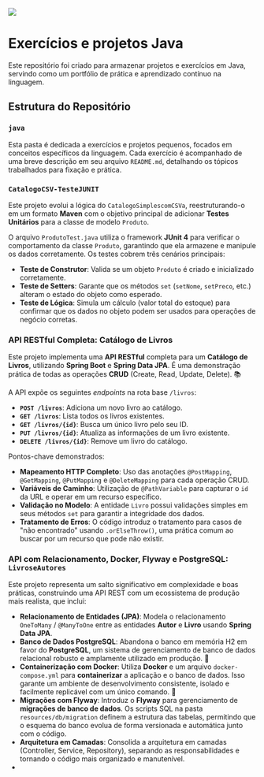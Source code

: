 <img src="src/ProjetosJava.png"></img>
# Exercícios e projetos Java

Este repositório foi criado para armazenar projetos e exercícios em Java, servindo como um portfólio de prática e aprendizado contínuo na linguagem.

## Estrutura do Repositório

### `java`

Esta pasta é dedicada a exercícios e projetos pequenos, focados em conceitos específicos da linguagem. Cada exercício é acompanhado de uma breve descrição em seu arquivo `README.md`, detalhando os tópicos trabalhados para fixação e prática.


### `CatalogoCSV-TesteJUNIT`

Este projeto evolui a lógica do `CatalogoSimplescomCSVa`, reestruturando-o em um formato **Maven** com o objetivo principal de adicionar **Testes Unitários** para a classe de modelo `Produto`. 

O arquivo `ProdutoTest.java` utiliza o framework **JUnit 4** para verificar o comportamento da classe `Produto`, garantindo que ela armazene e manipule os dados corretamente. Os testes cobrem três cenários principais:

* **Teste de Construtor**: Valida se um objeto `Produto` é criado e inicializado corretamente.
* **Teste de Setters**: Garante que os métodos `set` (`setNome`, `setPreco`, etc.) alteram o estado do objeto como esperado.
* **Teste de Lógica**: Simula um cálculo (valor total do estoque) para confirmar que os dados no objeto podem ser usados para operações de negócio corretas.

### API RESTful Completa: Catálogo de Livros

Este projeto implementa uma **API RESTful** completa para um **Catálogo de Livros**, utilizando **Spring Boot** e **Spring Data JPA**. É uma demonstração prática de todas as operações **CRUD** (Create, Read, Update, Delete). 📚

A API expõe os seguintes *endpoints* na rota base `/livros`:

* **`POST /livros`**: Adiciona um novo livro ao catálogo.
* **`GET /livros`**: Lista todos os livros existentes.
* **`GET /livros/{id}`**: Busca um único livro pelo seu ID.
* **`PUT /livros/{id}`**: Atualiza as informações de um livro existente.
* **`DELETE /livros/{id}`**: Remove um livro do catálogo.

Pontos-chave demonstrados:
* **Mapeamento HTTP Completo**: Uso das anotações `@PostMapping`, `@GetMapping`, `@PutMapping` e `@DeleteMapping` para cada operação CRUD.
* **Variáveis de Caminho**: Utilização de `@PathVariable` para capturar o `id` da URL e operar em um recurso específico.
* **Validação no Modelo**: A entidade `Livro` possui validações simples em seus métodos `set` para garantir a integridade dos dados.
* **Tratamento de Erros**: O código introduz o tratamento para casos de "não encontrado" usando `.orElseThrow()`, uma prática comum ao buscar por um recurso que pode não existir.

### API com Relacionamento, Docker, Flyway e PostgreSQL: `LivroseAutores`

Este projeto representa um salto significativo em complexidade e boas práticas, construindo uma API REST com um ecossistema de produção mais realista, que inclui:

* **Relacionamento de Entidades (JPA)**: Modela o relacionamento `OneToMany` / `@ManyToOne` entre as entidades **Autor** e **Livro** usando **Spring Data JPA**.
* **Banco de Dados PostgreSQL**: Abandona o banco em memória H2 em favor do **PostgreSQL**, um sistema de gerenciamento de banco de dados relacional robusto e amplamente utilizado em produção. 🐘
* **Containerização com Docker**: Utiliza **Docker** e um arquivo `docker-compose.yml` para **containerizar** a aplicação e o banco de dados. Isso garante um ambiente de desenvolvimento consistente, isolado e facilmente replicável com um único comando. 🐳
* **Migrações com Flyway**: Introduz o **Flyway** para gerenciamento de **migrações de banco de dados**. Os scripts SQL na pasta `resources/db/migration` definem a estrutura das tabelas, permitindo que o esquema do banco evolua de forma versionada e automática junto com o código.
* **Arquitetura em Camadas**: Consolida a arquitetura em camadas (Controller, Service, Repository), separando as responsabilidades e tornando o código mais organizado e manutenível.
* 
